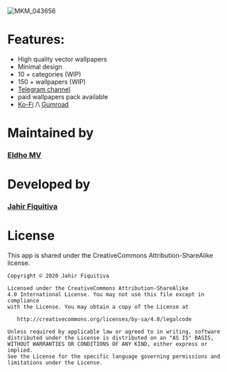 ![MKM_043656](https://user-images.githubusercontent.com/64636539/184342255-3f1c8e9c-c694-4488-96b7-82bacdd5d4b9.jpg)


# Features:

* High quality vector wallpapers
* Minimal design
* 10 + categories (WIP)
* 150 + wallpapers (WIP)
* [Telegram channel](https://ko-fi.com/s/a8e7707aa9)
* paid wallpapers pack available
* [Ko-Fi](https://ko-fi.com/s/a8e7707aa9) /\ [Gumroad](https://materialuwalls.gumroad.com/l/wallpaper)


# Maintained by

### [Eldho MV](https://github.com/eldhomv)


# Developed by

### [Jahir Fiquitiva](https://jahir.dev/)


# License

This app is shared under the CreativeCommons Attribution-ShareAlike license.

    Copyright © 2020 Jahir Fiquitiva
    
    Licensed under the CreativeCommons Attribution-ShareAlike 
    4.0 International License. You may not use this file except in compliance 
    with the License. You may obtain a copy of the License at
    
       http://creativecommons.org/licenses/by-sa/4.0/legalcode
    
    Unless required by applicable law or agreed to in writing, software
    distributed under the License is distributed on an "AS IS" BASIS,
    WITHOUT WARRANTIES OR CONDITIONS OF ANY KIND, either express or implied.
    See the License for the specific language governing permissions and
    limitations under the License.

